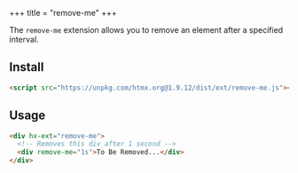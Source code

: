 +++
title = "remove-me"
+++

The `remove-me` extension allows you to remove an element after a specified interval.

## Install

```html
<script src="https://unpkg.com/htmx.org@1.9.12/dist/ext/remove-me.js"></script>
```

## Usage

```html
<div hx-ext="remove-me">
  <!-- Removes this div after 1 second -->
  <div remove-me="1s">To Be Removed...</div>
</div>
```
